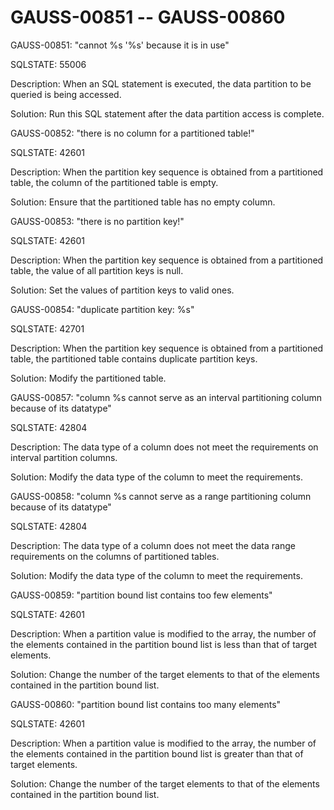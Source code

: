 # GAUSS-00851 -- GAUSS-00860<a name="EN-US_TOPIC_0302073120"></a>

GAUSS-00851: "cannot %s '%s' because it is in use"

SQLSTATE: 55006

Description: When an SQL statement is executed, the data partition to be queried is being accessed.

Solution: Run this SQL statement after the data partition access is complete.

GAUSS-00852: "there is no column for a partitioned table!"

SQLSTATE: 42601

Description: When the partition key sequence is obtained from a partitioned table, the column of the partitioned table is empty.

Solution: Ensure that the partitioned table has no empty column.

GAUSS-00853: "there is no partition key!"

SQLSTATE: 42601

Description: When the partition key sequence is obtained from a partitioned table, the value of all partition keys is null.

Solution: Set the values of partition keys to valid ones.

GAUSS-00854: "duplicate partition key: %s"

SQLSTATE: 42701

Description: When the partition key sequence is obtained from a partitioned table, the partitioned table contains duplicate partition keys.

Solution: Modify the partitioned table.

GAUSS-00857: "column %s cannot serve as an interval partitioning column because of its datatype"

SQLSTATE: 42804

Description: The data type of a column does not meet the requirements on interval partition columns.

Solution: Modify the data type of the column to meet the requirements.

GAUSS-00858: "column %s cannot serve as a range partitioning column because of its datatype"

SQLSTATE: 42804

Description: The data type of a column does not meet the data range requirements on the columns of partitioned tables.

Solution: Modify the data type of the column to meet the requirements.

GAUSS-00859: "partition bound list contains too few elements"

SQLSTATE: 42601

Description: When a partition value is modified to the array, the number of the elements contained in the partition bound list is less than that of target elements.

Solution: Change the number of the target elements to that of the elements contained in the partition bound list.

GAUSS-00860: "partition bound list contains too many elements"

SQLSTATE: 42601

Description: When a partition value is modified to the array, the number of the elements contained in the partition bound list is greater than that of target elements.

Solution: Change the number of the target elements to that of the elements contained in the partition bound list.

